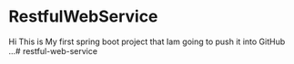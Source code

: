 # RestfulWebService
Hi This is My first spring boot project that Iam going to push it into GitHub ...# restful-web-service
